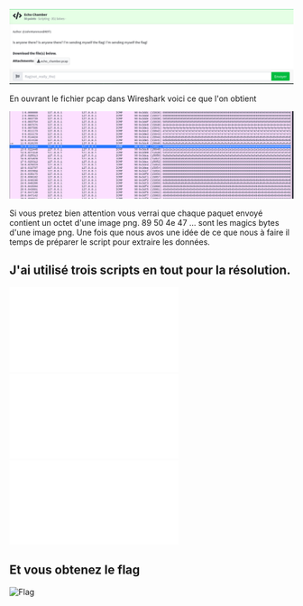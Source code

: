 
![Description duu challenge](challenge.png)


En ouvrant le fichier pcap dans Wireshark voici ce que l'on obtient 

![Ouverture du fichier PCAP dans Wireshark](data.png)

Si vous pretez bien attention vous verrai que chaque paquet envoyé contient un octet d'une image png. 89 50 4e 47 ... sont les magics bytes d'une image png. Une fois que nous avos une idée de ce que nous à faire il temps de préparer le script pour extraire les données.  


## J'ai utilisé trois scripts en tout pour la résolution. 

![Etape1](Etape1.py)
![Etape2](Etape2.py)
![Etape3](Etape3.py )

## Et vous obtenez le flag

![Flag](Etape1.png)


